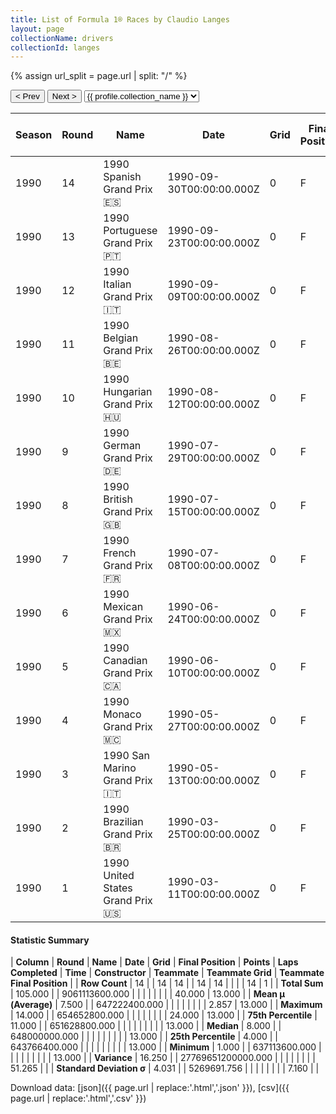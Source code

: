 ```yaml
---
title: List of Formula 1® Races by Claudio Langes
layout: page
collectionName: drivers
collectionId: langes
---
```


{% assign url_split = page.url | split: "/" %}
<div id="collection-navigation">
<button onclick="selector.options[selector.selectedIndex-1].value && (window.location = selector.options[selector.selectedIndex-1].value);">&lt; Prev</button>
<button onclick="selector.options[selector.selectedIndex+1].value && (window.location = selector.options[selector.selectedIndex+1].value);">Next &gt;</button>
<select id="selector" onchange="this.options[this.selectedIndex].value && (window.location = this.options[this.selectedIndex].value);">
  {% for collectionId in site.data[page.collectionName].refs %}
    {% if collectionId == page.collectionId %}
      {% assign selected = "selected" %}
    {% else %}
      {% assign selected = "" %}
    {% endif %}
    {% assign profile = site.data[page.collectionName][collectionId].profile %}
    <option value="/f1/{{ page.collectionName }}/{{ collectionId }}/{{ url_split[4] }}" {{ selected }}>{{ profile.collection_name }}</option>
  {% endfor %}
</select>
</div>

| Season | Round | Name | Date | Grid | Final Position | Points | Laps Completed | Time | Constructor | Teammate | Teammate Grid | Teammate Final Position |
|--|--|--|--|--|--|--|--|--|--|--|--|--|
| 1990 | 14 | 1990 Spanish Grand Prix 🇪🇸 | 1990-09-30T00:00:00.000Z | 0 | F | 0.0 | 0 |   | Euro Brun 🇮🇹 | [Roberto Moreno 🇧🇷](/f1/drivers/moreno) | 0 | F |
| 1990 | 13 | 1990 Portuguese Grand Prix 🇵🇹 | 1990-09-23T00:00:00.000Z | 0 | F | 0.0 | 0 |   | Euro Brun 🇮🇹 | [Roberto Moreno 🇧🇷](/f1/drivers/moreno) | 0 | F |
| 1990 | 12 | 1990 Italian Grand Prix 🇮🇹 | 1990-09-09T00:00:00.000Z | 0 | F | 0.0 | 0 |   | Euro Brun 🇮🇹 | [Roberto Moreno 🇧🇷](/f1/drivers/moreno) | 0 | F |
| 1990 | 11 | 1990 Belgian Grand Prix 🇧🇪 | 1990-08-26T00:00:00.000Z | 0 | F | 0.0 | 0 |   | Euro Brun 🇮🇹 | [Roberto Moreno 🇧🇷](/f1/drivers/moreno) | 0 | F |
| 1990 | 10 | 1990 Hungarian Grand Prix 🇭🇺 | 1990-08-12T00:00:00.000Z | 0 | F | 0.0 | 0 |   | Euro Brun 🇮🇹 | [Roberto Moreno 🇧🇷](/f1/drivers/moreno) | 0 | F |
| 1990 | 9 | 1990 German Grand Prix 🇩🇪 | 1990-07-29T00:00:00.000Z | 0 | F | 0.0 | 0 |   | Euro Brun 🇮🇹 | [Roberto Moreno 🇧🇷](/f1/drivers/moreno) | 0 | F |
| 1990 | 8 | 1990 British Grand Prix 🇬🇧 | 1990-07-15T00:00:00.000Z | 0 | F | 0.0 | 0 |   | Euro Brun 🇮🇹 | [Roberto Moreno 🇧🇷](/f1/drivers/moreno) | 0 | F |
| 1990 | 7 | 1990 French Grand Prix 🇫🇷 | 1990-07-08T00:00:00.000Z | 0 | F | 0.0 | 0 |   | Euro Brun 🇮🇹 | [Roberto Moreno 🇧🇷](/f1/drivers/moreno) | 0 | F |
| 1990 | 6 | 1990 Mexican Grand Prix 🇲🇽 | 1990-06-24T00:00:00.000Z | 0 | F | 0.0 | 0 |   | Euro Brun 🇮🇹 | [Roberto Moreno 🇧🇷](/f1/drivers/moreno) | 0 | D |
| 1990 | 5 | 1990 Canadian Grand Prix 🇨🇦 | 1990-06-10T00:00:00.000Z | 0 | F | 0.0 | 0 |   | Euro Brun 🇮🇹 | [Roberto Moreno 🇧🇷](/f1/drivers/moreno) | 0 | F |
| 1990 | 4 | 1990 Monaco Grand Prix 🇲🇨 | 1990-05-27T00:00:00.000Z | 0 | F | 0.0 | 0 |   | Euro Brun 🇮🇹 | [Roberto Moreno 🇧🇷](/f1/drivers/moreno) | 0 | F |
| 1990 | 3 | 1990 San Marino Grand Prix 🇮🇹 | 1990-05-13T00:00:00.000Z | 0 | F | 0.0 | 0 |   | Euro Brun 🇮🇹 | [Roberto Moreno 🇧🇷](/f1/drivers/moreno) | 24 | R |
| 1990 | 2 | 1990 Brazilian Grand Prix 🇧🇷 | 1990-03-25T00:00:00.000Z | 0 | F | 0.0 | 0 |   | Euro Brun 🇮🇹 | [Roberto Moreno 🇧🇷](/f1/drivers/moreno) | 0 | F |
| 1990 | 1 | 1990 United States Grand Prix 🇺🇸 | 1990-03-11T00:00:00.000Z | 0 | F | 0.0 | 0 |   | Euro Brun 🇮🇹 | [Roberto Moreno 🇧🇷](/f1/drivers/moreno) | 16 | 13 |

#### Statistic Summary

| **Column** | **Round** | **Name** | **Date** | **Grid** | **Final Position** | **Points** | **Laps Completed** | **Time** | **Constructor** | **Teammate** | **Teammate Grid** | **Teammate Final Position** |
| **Row Count** | 14 |  | 14 | 14 |  | 14 | 14 |  |  |  | 14 | 1 |
| **Total Sum** | 105.000 |  | 9061113600.000 |  |  |  |  |  |  |  | 40.000 | 13.000 |
| **Mean μ (Average)** | 7.500 |  | 647222400.000 |  |  |  |  |  |  |  | 2.857 | 13.000 |
| **Maximum** | 14.000 |  | 654652800.000 |  |  |  |  |  |  |  | 24.000 | 13.000 |
| **75th Percentile** | 11.000 |  | 651628800.000 |  |  |  |  |  |  |  |  | 13.000 |
| **Median** | 8.000 |  | 648000000.000 |  |  |  |  |  |  |  |  | 13.000 |
| **25th Percentile** | 4.000 |  | 643766400.000 |  |  |  |  |  |  |  |  | 13.000 |
| **Minimum** | 1.000 |  | 637113600.000 |  |  |  |  |  |  |  |  | 13.000 |
| **Variance** | 16.250 |  | 27769651200000.000 |  |  |  |  |  |  |  | 51.265 |  |
| **Standard Deviation σ** | 4.031 |  | 5269691.756 |  |  |  |  |  |  |  | 7.160 |  |

Download data: [json]({{ page.url | replace:'.html','.json' }}), [csv]({{ page.url | replace:'.html','.csv' }})
